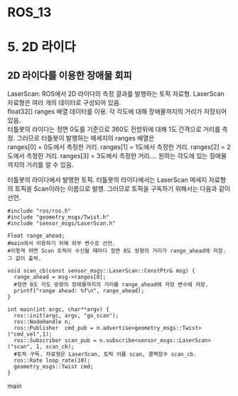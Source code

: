ROS_13
======

# 5. 2D 라이다
## 2D 라이다를 이용한 장애물 회피

LaserScan: ROS에서 2D 라이다의 측정 결과를 발행하는 토픽 자료형. LaserScan 자료형은 여러 개의 데이터로 구성되어 있음.    
float32[] ranges 배열 데이터를 이용. 각 각도에 대해 장애물까지의 거리가 저장되어있음.   
터틀봇의 라이다는 정면 0도를 기준으로 360도 전방위에 대해 1도 간격으로 거리를 측정. 그러므로 터틀봇이 발행하는 메세지의 ranges 배열은     
ranges[0] = 0도에서 측정한 거리. ranges[1] = 1도에서 측정한 거리. ranges[2] = 2도에서 측정한 거리. ranges[3] = 3도에서 측정한 거리.... 
원하는 각도에 있는 장애물까지의 거리를 알 수 있음.

터틀봇의 라이다에서 발행한 토픽. 터틀봇의 라이다에서는 LaserScan 메세지 자료형의 토픽을 Scan이라는 이름으로 발행. 그러므로 토픽을 구독하기 위해서는 다음과 같이 선언.

```
#include "ros/ros.h"
#include "geometry_msgs/Twist.h"
#include "sensor_msgs/LaserScan.h"

Float range_ahead;
#main에서 이용하기 위해 외부 변수로 선언.
#이렇게 하면 Scan 토픽이 수신될 때마다 정면 0도 방향의 거리가 range_ahead에 저장. 그 값이 출력.

void scan_cb(const sensor_msgs::LaserScan::ConstPtr& msg) {
  range_ahead = msg->ranges[0];
  #정면 0도 각도 방향의 장애물까지의 거리를 range_ahead에 저장 변수에 저장.  
  printf("range ahead: %f\n", range_ahead);
}

int main(int argc, char**argv) {
  ros::init(argc, argv, "go_scan");
  ros::NodeHandle n;
  ros::Publisher  cmd_pub = n.advertise<geometry_msgs::Twist>("cmd_vel",1);
  ros::Subscriber scan_pub = n.subscribe<sensor_msgs::LaserScan>("scan", 1, scan_cb);
  #토픽 구독. 자료형은 LaserScan, 토픽 이름 scan, 콜백함수 scan_cb.  
  ros::Rate loop_rate(10);
  geometry_msgs::Twist cmd;
}
```

main
